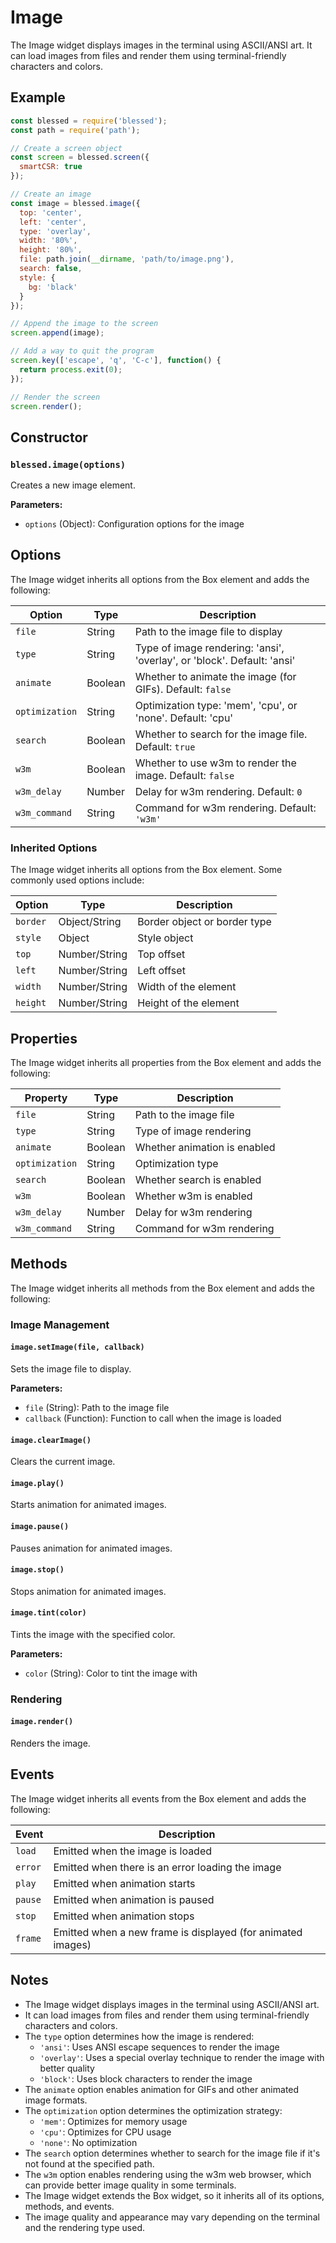 # Image

The Image widget displays images in the terminal using ASCII/ANSI art. It can load images from files and render them using terminal-friendly characters and colors.

## Example

```javascript
const blessed = require('blessed');
const path = require('path');

// Create a screen object
const screen = blessed.screen({
  smartCSR: true
});

// Create an image
const image = blessed.image({
  top: 'center',
  left: 'center',
  type: 'overlay',
  width: '80%',
  height: '80%',
  file: path.join(__dirname, 'path/to/image.png'),
  search: false,
  style: {
    bg: 'black'
  }
});

// Append the image to the screen
screen.append(image);

// Add a way to quit the program
screen.key(['escape', 'q', 'C-c'], function() {
  return process.exit(0);
});

// Render the screen
screen.render();
```

## Constructor

### `blessed.image(options)`

Creates a new image element.

**Parameters:**

- `options` (Object): Configuration options for the image

## Options

The Image widget inherits all options from the Box element and adds the following:

| Option | Type | Description |
|--------|------|-------------|
| `file` | String | Path to the image file to display |
| `type` | String | Type of image rendering: 'ansi', 'overlay', or 'block'. Default: 'ansi' |
| `animate` | Boolean | Whether to animate the image (for GIFs). Default: `false` |
| `optimization` | String | Optimization type: 'mem', 'cpu', or 'none'. Default: 'cpu' |
| `search` | Boolean | Whether to search for the image file. Default: `true` |
| `w3m` | Boolean | Whether to use w3m to render the image. Default: `false` |
| `w3m_delay` | Number | Delay for w3m rendering. Default: `0` |
| `w3m_command` | String | Command for w3m rendering. Default: `'w3m'` |

### Inherited Options

The Image widget inherits all options from the Box element. Some commonly used options include:

| Option | Type | Description |
|--------|------|-------------|
| `border` | Object/String | Border object or border type |
| `style` | Object | Style object |
| `top` | Number/String | Top offset |
| `left` | Number/String | Left offset |
| `width` | Number/String | Width of the element |
| `height` | Number/String | Height of the element |

## Properties

The Image widget inherits all properties from the Box element and adds the following:

| Property | Type | Description |
|----------|------|-------------|
| `file` | String | Path to the image file |
| `type` | String | Type of image rendering |
| `animate` | Boolean | Whether animation is enabled |
| `optimization` | String | Optimization type |
| `search` | Boolean | Whether search is enabled |
| `w3m` | Boolean | Whether w3m is enabled |
| `w3m_delay` | Number | Delay for w3m rendering |
| `w3m_command` | String | Command for w3m rendering |

## Methods

The Image widget inherits all methods from the Box element and adds the following:

### Image Management

#### `image.setImage(file, callback)`

Sets the image file to display.

**Parameters:**

- `file` (String): Path to the image file
- `callback` (Function): Function to call when the image is loaded

#### `image.clearImage()`

Clears the current image.

#### `image.play()`

Starts animation for animated images.

#### `image.pause()`

Pauses animation for animated images.

#### `image.stop()`

Stops animation for animated images.

#### `image.tint(color)`

Tints the image with the specified color.

**Parameters:**

- `color` (String): Color to tint the image with

### Rendering

#### `image.render()`

Renders the image.

## Events

The Image widget inherits all events from the Box element and adds the following:

| Event | Description |
|-------|-------------|
| `load` | Emitted when the image is loaded |
| `error` | Emitted when there is an error loading the image |
| `play` | Emitted when animation starts |
| `pause` | Emitted when animation is paused |
| `stop` | Emitted when animation stops |
| `frame` | Emitted when a new frame is displayed (for animated images) |

## Notes

- The Image widget displays images in the terminal using ASCII/ANSI art.
- It can load images from files and render them using terminal-friendly characters and colors.
- The `type` option determines how the image is rendered:
  - `'ansi'`: Uses ANSI escape sequences to render the image
  - `'overlay'`: Uses a special overlay technique to render the image with better quality
  - `'block'`: Uses block characters to render the image
- The `animate` option enables animation for GIFs and other animated image formats.
- The `optimization` option determines the optimization strategy:
  - `'mem'`: Optimizes for memory usage
  - `'cpu'`: Optimizes for CPU usage
  - `'none'`: No optimization
- The `search` option determines whether to search for the image file if it's not found at the specified path.
- The `w3m` option enables rendering using the w3m web browser, which can provide better image quality in some terminals.
- The Image widget extends the Box widget, so it inherits all of its options, methods, and events.
- The image quality and appearance may vary depending on the terminal and the rendering type used.